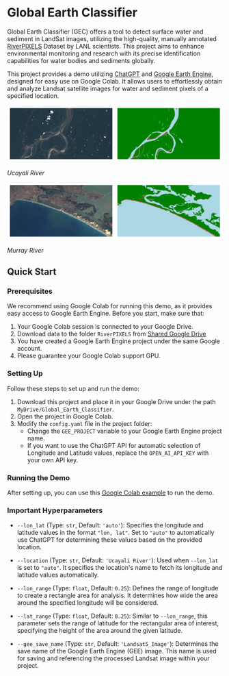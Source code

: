 # Global Earth Classifier

Global Earth Classifier (GEC) offers a tool to detect surface water and sediment in LandSat images, utilizing the high-quality,
manually annotated [RiverPIXELS](https://data.ess-dive.lbl.gov/view/doi:10.15485/1865732) Dataset by LANL scientists.
This project aims to enhance environmental monitoring and research with its precise identification capabilities for
water bodies and sediments globally.

This project provides a demo utilizing [ChatGPT](https://platform.openai.com/docs/overview)
and [Google Earth Engine](https://earthengine.google.com/), designed for easy use on Google Colab. It allows
users to effortlessly obtain and analyze Landsat satellite images for water and sediment pixels of a specified location.

![Image Description 1](GEE_Landsat_Data_Download_Files/Landsat5_Ucayali_River_Example.png)

*Ucayali River*

![Image Description 2](GEE_Landsat_Data_Download_Files/Landsat5_Murray_River_Example.png)

*Murray River*

## Quick Start

### Prerequisites
We recommend using Google Colab for running this demo, as it provides easy access to Google Earth Engine. Before you start, make sure that:
1. Your Google Colab session is connected to your Google Drive.
2. Download data to the folder `RiverPIXELS` from [Shared Google Drive](https://drive.google.com/drive/folders/1yRSjhvQBxjYEHNXOVLc_MNjvZ66cGgHG?usp=sharing)
3. You have created a Google Earth Engine project under the same Google account.
4. Please guarantee your Google Colab support GPU.

### Setting Up
Follow these steps to set up and run the demo:
1. Download this project and place it in your Google Drive under the path `MyDrive/Global_Earth_Classifier`.
2. Open the project in Google Colab.
3. Modify the `config.yaml` file in the project folder:
   - Change the `GEE_PROJECT` variable to your Google Earth Engine project name.
   - If you want to use the ChatGPT API for automatic selection of Longitude and Latitude values, replace the `OPEN_AI_API_KEY` with your own API key.

### Running the Demo
After setting up, you can use this [Google Colab example](https://colab.research.google.com/drive/10IUg0kr1itfrViOk7ll92rkpO6jFb8V5?usp=sharing) to run the demo.

### Important Hyperparameters

- `--lon_lat` (Type: `str`, Default: `'auto'`): Specifies the longitude and latitude values in the format `"lon, lat"`. Set to `"auto"` to automatically use ChatGPT for determining these values based on the provided location.

- `--location` (Type: `str`, Default: `'Ucayali River'`): Used when `--lon_lat` is set to `"auto"`. It specifies the location's name to fetch its longitude and latitude values automatically.

- `--lon_range` (Type: `float`, Default: `0.25`): Defines the range of longitude to create a rectangle area for analysis. It determines how wide the area around the specified longitude will be considered.

- `--lat_range` (Type: `float`, Default: `0.25`): Similar to `--lon_range`, this parameter sets the range of latitude for the rectangular area of interest, specifying the height of the area around the given latitude.

- `--gee_save_name` (Type: `str`, Default: `'Landsat5_Image'`): Determines the save name of the Google Earth Engine (GEE) image. This name is used for saving and referencing the processed Landsat image within your project.

